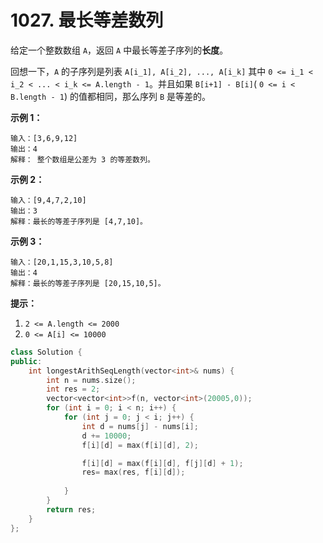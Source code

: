 # 1027. 最长等差数列

给定一个整数数组 `A`，返回 `A` 中最长等差子序列的**长度**。

回想一下，`A` 的子序列是列表 `A[i_1], A[i_2], ..., A[i_k]` 其中 `0 <= i_1 < i_2 < ... < i_k <= A.length - 1`。并且如果 `B[i+1] - B[i]`( `0 <= i < B.length - 1`) 的值都相同，那么序列 `B` 是等差的。

**示例 1：**

```
输入：[3,6,9,12]
输出：4
解释： 整个数组是公差为 3 的等差数列。
```

**示例 2：**

```
输入：[9,4,7,2,10]
输出：3
解释：最长的等差子序列是 [4,7,10]。
```

**示例 3：**

```
输入：[20,1,15,3,10,5,8]
输出：4
解释：最长的等差子序列是 [20,15,10,5]。
```

**提示：**

1. `2 <= A.length <= 2000`
2. `0 <= A[i] <= 10000`

```cpp
class Solution {
public:
    int longestArithSeqLength(vector<int>& nums) {
        int n = nums.size();
        int res = 2;
        vector<vector<int>>f(n, vector<int>(20005,0));
        for (int i = 0; i < n; i++) {
            for (int j = 0; j < i; j++) {
                int d = nums[j] - nums[i];
                d += 10000;
                f[i][d] = max(f[i][d], 2);

                f[i][d] = max(f[i][d], f[j][d] + 1);
                res= max(res, f[i][d]);
                
            }
        }
        return res;
    }
};
```
